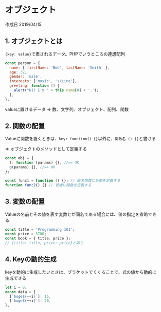 # オブジェクト

作成日 2019/04/15

## 1. オブジェクトとは

`{key: value}`で表されるデータ。PHPでいうところの連想配列

```javascript
const person = {
  name: { firstName: 'Bob', lastName: 'Smith' },
  age: 32,
  gender: 'male',
  interests: ['music', 'skiing'],
  greeting: function () {
    alert("Hi! I'm " + this.name[0] + '.');
  },
};
```

valueに置けるデータ => 数、文字列、オブジェクト、配列、関数

## 2. 関数の配置

Valueに関数を置くときは、`key: function() {}`以外に、`関数名 () {}`と書ける

=> オブジェクトのメソッドとして定義する

```javascript
const obj = {
  f: function (params) {}, //=> OK
  g(params) {}, //=> OK
};

const func1 = function () {}; // 匿名関数に名前を定義する
function func2() {} // 普通に関数を定義する
```

## 3. 変数の配置

Valueの名前とその値を表す変数とが同名である場合には、値の指定を省略できる

```javascript
const title = 'Programming 101';
const price = 3700;
const book = { title, price };
// {title: title, price: price}と同じ
```

## 4. Keyの動的生成

keyを動的に生成したいときは、ブラケットでくくることで、式の値から動的に生成できる

```javascript
let i = 0;
const data = {
  [`hoge${++i}`]: 15,
  [`hoge${++i}`]: 20,
};
```
